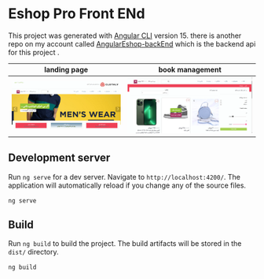 # Eshop Pro Front ENd

This project was generated with [Angular CLI](https://github.com/angular/angular-cli) version 15. there is another repo on my account called  [AngularEshop-backEnd](https://github.com/sinacd/AngularEshop-backEnd) which is the backend api for this project .


landing page             |  book management
:-------------------------:|:-------------------------:
![LMS](screenPages/Capture.PNG)  |  ![LMS](screenPages/Capture2.PNG)







## Development server

Run `ng serve` for a dev server. Navigate to `http://localhost:4200/`. The application will automatically reload if you change any of the source files.


```shell
ng serve
```
## Build

Run `ng build` to build the project. The build artifacts will be stored in the `dist/` directory.

```shell
ng build
```

